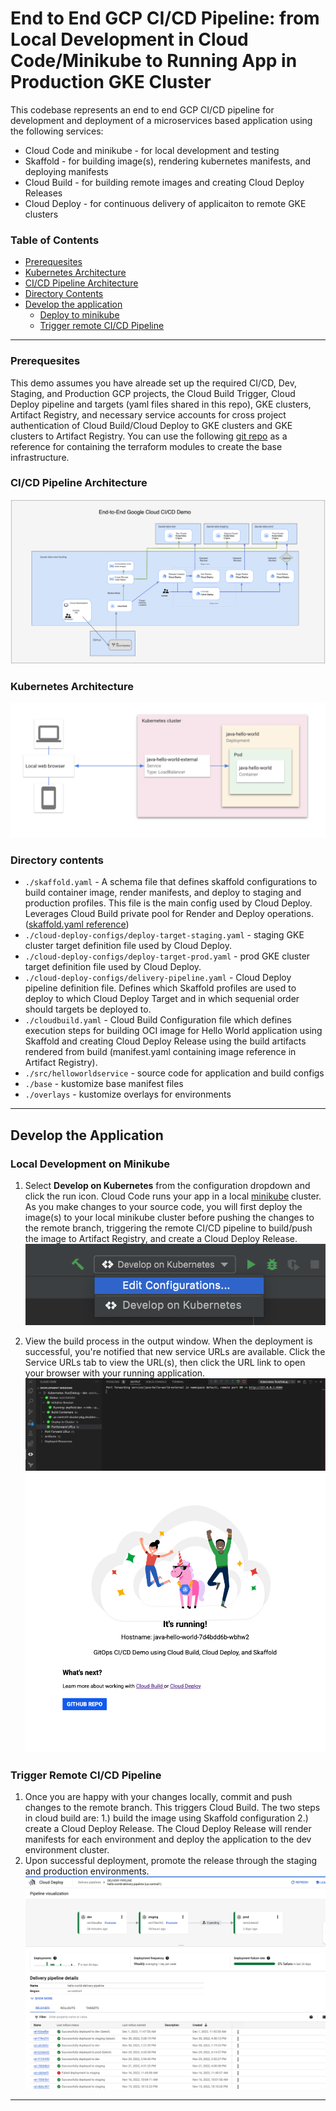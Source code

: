# End to End GCP CI/CD Pipeline: from Local Development in Cloud Code/Minikube to Running App in Production GKE Cluster

This codebase represents an end to end GCP CI/CD pipeline for development and deployment of a microservices based application using the following services:
* Cloud Code and minikube - for local development and testing
* Skaffold - for building image(s), rendering kubernetes manifests, and deploying manifests
* Cloud Build - for building remote images and creating Cloud Deploy Releases
* Cloud Deploy - for continuous delivery of applicaiton to remote GKE clusters

### Table of Contents
* [Prerequesites](#prerequesites)
* [Kubernetes Architecture](#kubernetes-architecture)
* [CI/CD Pipeline Architecture](#cicd-pipeline-architecture)
* [Directory Contents](#directory-contents)
* [Develop the application](#develop-the-application)
  * [Deploy to minikube](#local-development-on-minikube)
  * [Trigger remote CI/CD Pipeline](#trigger-remote-cicd-pipeline)

---
### Prerequesites
This demo assumes you have alreade set up the required CI/CD, Dev, Staging, and Production GCP projects, the Cloud Build Trigger, Cloud Deploy pipeline and targets (yaml files shared in this repo), GKE clusters, Artifact Registry, and necessary service accounts for cross project authentication of Cloud Build/Cloud Deploy to GKE clusters and GKE clusters to Artifact Registry. You can use the following [git repo](https://github.com/jlaude/terraform-infra) as a reference for containing the terraform modules to create the base infrastructure.

### CI/CD Pipeline Architecture
![CICD Pipeline Diagram](./img/CICD_pipeline.png)

### Kubernetes Architecture
![Kubernetes Architecture Diagram](./img/diagram.png)

### Directory contents

- `./skaffold.yaml` - A schema file that defines skaffold configurations to build container image, render manifests, and deploy to staging and production profiles. This file is the main config used by Cloud Deploy. Leverages Cloud Build private pool for Render and Deploy operations. ([skaffold.yaml reference](https://skaffold.dev/docs/references/yaml/))
- `./cloud-deploy-configs/deploy-target-staging.yaml` - staging GKE cluster target definition file used by Cloud Deploy.
- `./cloud-deploy-configs/deploy-target-prod.yaml` - prod GKE cluster target definition file used by Cloud Deploy.
- `./cloud-deploy-configs/delivery-pipeline.yaml` - Cloud Deploy pipeline definition file. Defines which Skaffold profiles are used to deploy to which Cloud Deploy Target and in which sequenial order should targets be deployed to.
- `./cloudbuild.yaml` - Cloud Build Configuration file which defines execution steps for building OCI image for Hello World application using Skaffold and creating Cloud Deploy Release using the build artifacts rendered from build (manifest.yaml containing image reference in Artifact Registry).
- `./src/helloworldservice` - source code for application and build configs
- `./base` - kustomize base manifest files
- `./overlays` - kustomize overlays for environments

---

## Develop the Application

### Local Development on Minikube
1. Select **Develop on Kubernetes** from the configuration dropdown and click the run icon. Cloud Code runs your app in a local [minikube](ttps://minikube.sigs.k8s.io/docs/start/) cluster. As you make changes to your source code, you will first deploy the image(s) to your local minikube cluster before pushing the changes to the remote branch, triggering the remote CI/CD pipeline to build/push the image to Artifact Registry, and create a Cloud Deploy Release. 
![image](./img/edit-configurations.png)


2. View the build process in the output window. When the deployment is successful, you're notified that new service URLs are available. Click the Service URLs tab to view the URL(s), then click the URL link to open your browser with your running application.  
![image](./img/service-urls.png)
![image](./img/running-hello-world-app.png) 

### Trigger Remote CI/CD Pipeline

1. Once you are happy with your changes locally, commit and push changes to the remote branch. This triggers Cloud Build. The two steps in cloud build are: 1.) build the image using Skaffold configuration 2.) create a Cloud Deploy Release. The Cloud Deploy Release will render manifests for each environment and deploy the application to the dev environment cluster.
2. Upon successful deployment, promote the release through the staging and production environments.
![image](./img/cloud-deploy-pipeline.png)

---
